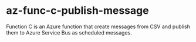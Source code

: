 # az-func-c-publish-message
Function C is an Azure function that create messages from CSV and publish them to Azure Service Bus as scheduled messages.
